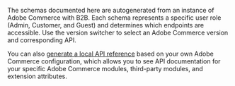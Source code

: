 The schemas documented here are autogenerated from an instance of Adobe Commerce with B2B. Each schema represents a specific user role (Admin, Customer, and Guest) and determines which endpoints are accessible. Use the version switcher to select an Adobe Commerce version and corresponding API.

You can also [generate a local API reference](https://developer.adobe.com/commerce/webapi/rest/quick-reference/generate-local/) based on your own Adobe Commerce configuration, which allows you to see API documentation for your specific Adobe Commerce modules, third-party modules, and extension attributes.
